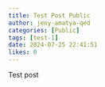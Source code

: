 ```yaml
---
title: Test Post Public
author: jeny-amatya-qed
categories: [Public]
tags: [test-1]
date: 2024-07-25 22:41:51 
likes: 0
---
```


Test post 